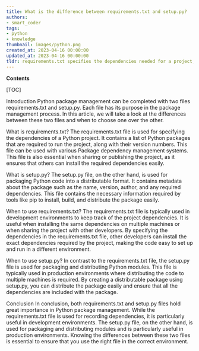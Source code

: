 ```yaml
---
title: What is the difference between requirements.txt and setup.py?
authors:
- smart_coder
tags:
- python
- knowledge
thumbnail: images/python.png
created_at: 2023-04-16 00:00:00
updated_at: 2023-04-16 00:00:00
tldr: requirements.txt specifies the dependencies needed for a project, while setup.py is used to configure and package a project for distribution.
---
```


**Contents**

[TOC]

Introduction 
Python package management can be completed with two files requirements.txt and setup.py. Each file has its purpose in the package management process. In this article, we will take a look at the differences between these two files and when to choose one over the other.

What is requirements.txt?
The requirements.txt file is used for specifying the dependencies of a Python project. It contains a list of Python packages that are required to run the project, along with their version numbers. This file can be used with various Package dependency management systems. This file is also essential when sharing or publishing the project, as it ensures that others can install the required dependencies easily.

What is setup.py?
The setup.py file, on the other hand, is used for packaging Python code into a distributable format. It contains metadata about the package such as the name, version, author, and any required dependencies. This file contains the necessary information required by tools like pip to install, build, and distribute the package easily.

When to use requirements.txt?
The requirements.txt file is typically used in development environments to keep track of the project dependencies. It is useful when installing the same dependencies on multiple machines or when sharing the project with other developers. By specifying the dependencies in the requirements.txt file, other developers can install the exact dependencies required by the project, making the code easy to set up and run in a different environment.

When to use setup.py?
In contrast to the requirements.txt file, the setup.py file is used for packaging and distributing Python modules. This file is typically used in production environments where distributing the code to multiple machines is required. By creating a distributable package using setup.py, you can distribute the package easily and ensure that all the dependencies are included with the package.

Conclusion 
In conclusion, both requirements.txt and setup.py files hold great importance in Python package management. While the requirements.txt file is used for recording dependencies, it is particularly useful in development environments. The setup.py file, on the other hand, is used for packaging and distributing modules and is particularly useful in production environments. Knowing the differences between these two files is essential to ensure that you use the right file in the correct environment.
